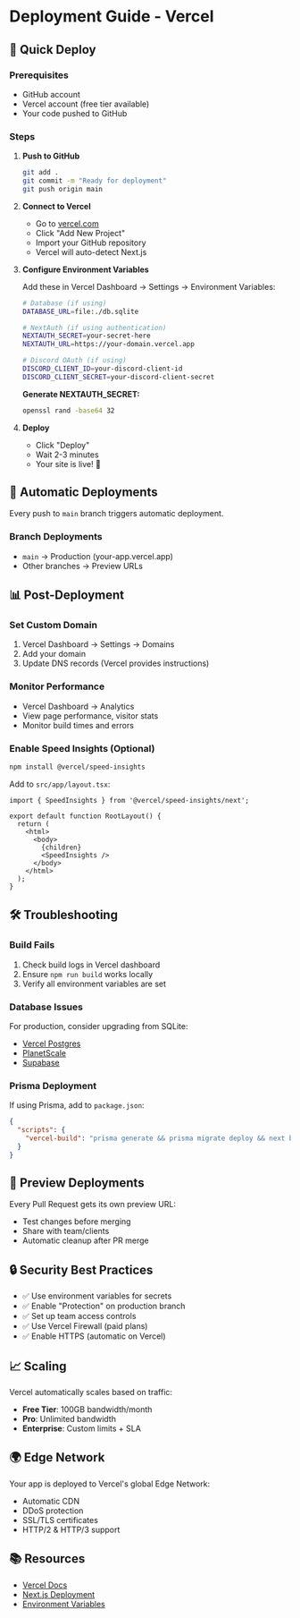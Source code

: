 # Deployment Guide - Vercel

## 🚀 Quick Deploy

### Prerequisites
- GitHub account
- Vercel account (free tier available)
- Your code pushed to GitHub

### Steps

1. **Push to GitHub**
   ```bash
   git add .
   git commit -m "Ready for deployment"
   git push origin main
   ```

2. **Connect to Vercel**
   - Go to [vercel.com](https://vercel.com)
   - Click "Add New Project"
   - Import your GitHub repository
   - Vercel will auto-detect Next.js

3. **Configure Environment Variables**
   
   Add these in Vercel Dashboard → Settings → Environment Variables:
   
   ```bash
   # Database (if using)
   DATABASE_URL=file:./db.sqlite
   
   # NextAuth (if using authentication)
   NEXTAUTH_SECRET=your-secret-here
   NEXTAUTH_URL=https://your-domain.vercel.app
   
   # Discord OAuth (if using)
   DISCORD_CLIENT_ID=your-discord-client-id
   DISCORD_CLIENT_SECRET=your-discord-client-secret
   ```
   
   **Generate NEXTAUTH_SECRET:**
   ```bash
   openssl rand -base64 32
   ```

4. **Deploy**
   - Click "Deploy"
   - Wait 2-3 minutes
   - Your site is live! 🎉

## 🔄 Automatic Deployments

Every push to `main` branch triggers automatic deployment.

### Branch Deployments
- `main` → Production (your-app.vercel.app)
- Other branches → Preview URLs

## 📊 Post-Deployment

### Set Custom Domain
1. Vercel Dashboard → Settings → Domains
2. Add your domain
3. Update DNS records (Vercel provides instructions)

### Monitor Performance
- Vercel Dashboard → Analytics
- View page performance, visitor stats
- Monitor build times and errors

### Enable Speed Insights (Optional)
```bash
npm install @vercel/speed-insights
```

Add to `src/app/layout.tsx`:
```tsx
import { SpeedInsights } from '@vercel/speed-insights/next';

export default function RootLayout() {
  return (
    <html>
      <body>
        {children}
        <SpeedInsights />
      </body>
    </html>
  );
}
```

## 🛠️ Troubleshooting

### Build Fails
1. Check build logs in Vercel dashboard
2. Ensure `npm run build` works locally
3. Verify all environment variables are set

### Database Issues
For production, consider upgrading from SQLite:
- [Vercel Postgres](https://vercel.com/docs/storage/vercel-postgres)
- [PlanetScale](https://planetscale.com/)
- [Supabase](https://supabase.com/)

### Prisma Deployment
If using Prisma, add to `package.json`:
```json
{
  "scripts": {
    "vercel-build": "prisma generate && prisma migrate deploy && next build"
  }
}
```

## 📱 Preview Deployments

Every Pull Request gets its own preview URL:
- Test changes before merging
- Share with team/clients
- Automatic cleanup after PR merge

## 🔒 Security Best Practices

- ✅ Use environment variables for secrets
- ✅ Enable "Protection" on production branch
- ✅ Set up team access controls
- ✅ Use Vercel Firewall (paid plans)
- ✅ Enable HTTPS (automatic on Vercel)

## 📈 Scaling

Vercel automatically scales based on traffic:
- **Free Tier**: 100GB bandwidth/month
- **Pro**: Unlimited bandwidth
- **Enterprise**: Custom limits + SLA

## 🌍 Edge Network

Your app is deployed to Vercel's global Edge Network:
- Automatic CDN
- DDoS protection
- SSL/TLS certificates
- HTTP/2 & HTTP/3 support

## 📚 Resources

- [Vercel Docs](https://vercel.com/docs)
- [Next.js Deployment](https://nextjs.org/docs/deployment)
- [Environment Variables](https://vercel.com/docs/concepts/projects/environment-variables)
